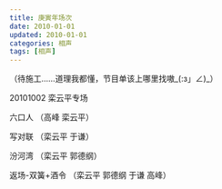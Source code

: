 ```yaml
---
title: 庚寅年场次
date: 2010-01-01
updated: 2010-01-01
categories: 相声
tags: [相声] 
---
```


（待施工……道理我都懂，节目单该上哪里找嗷_(:з」∠)_）

20101002 栾云平专场

六口人 （高峰 栾云平）

写对联 （栾云平 于谦）

汾河湾 （栾云平 郭德纲）

返场-双簧+酒令 （栾云平 郭德纲 于谦 高峰）